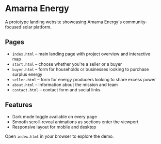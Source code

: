 # Amarna Energy

A prototype landing website showcasing Amarna Energy's community-focused solar platform.

## Pages
- `index.html` – main landing page with project overview and interactive map
- `start.html` – choose whether you're a seller or a buyer
- `buyer.html` – form for households or businesses looking to purchase surplus energy
- `seller.html` – form for energy producers looking to share excess power
- `about.html` – information about the mission and team
- `contact.html` – contact form and social links

## Features
- Dark mode toggle available on every page
- Smooth scroll-reveal animations as sections enter the viewport
- Responsive layout for mobile and desktop

Open `index.html` in your browser to explore the demo.
